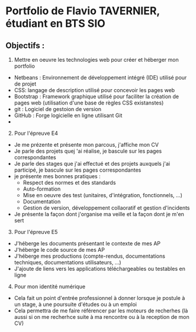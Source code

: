 # Portfolio de Flavio TAVERNIER, étudiant en BTS SIO

## Objectifs :

1. Mettre en oeuvre les technologies web pour créer et héberger mon portfolio
- Netbeans : Environnement de développement intégré (IDE) utilisé pour de projet
- CSS: langage de description utilisé pour concevoir les pages web
- Bootstrap : Framework graphique utilisé pour faciliter la création de pages web (utilisation d'une base de règles CSS existanstes)
- git : Logiciel de gestoion de version
- GitHub : Forge logicielle en ligne utilisant Git
- 
2. Pour l'épreuve E4
- Je me prézente et présente mon parcous, j'affiche mon CV
- Je parle des projets quej 'ai réalise, je bascule sur les pages correspondantes
- Je parle des stages que j'ai effectué et des projets auxquels j'ai participé, je bascule sur les pages correspondantes
- je présente mes bonnes pratiques :
  - Respect des normes et des standards
  - Auto-formation
  - Mise en oeuvre des test (unitaires, d'intégration, fonctionnels, ...)
  - Documentation
  - Gestion de version, développement collaoratif et gestion d'incidents
- Je présente la façon dont j'organise ma veille et la façon dont je m'en sert

3. Pour l'épreuve E5
- J'héberge les documents présentant le contexte de mes AP
- J'héberge le code source de mes AP
- J'héberge mes productions (compte-rendus, documentations techniques, documentations utilisateurs, ...)
- J'ajoute de liens vers les applications téléchargeables ou testables en ligne

4. Pour mon identité numérique
- Cela fait un point d'entrée professionnel à donner lorsque je postule à un stage, à une poursuite d'études ou à un emploi
- Cela permettra de me faire référencer par les moteurs de recherhes (là aussi si on me recherhce suite à ma rencontre ou à la reception de mon CV)
